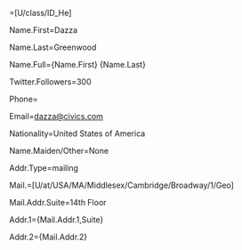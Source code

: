 =[U/class/ID_He]

Name.First=Dazza

Name.Last=Greenwood

Name.Full={Name.First} {Name.Last}

Twitter.Followers=300

Phone=

Email=dazza@civics.com

Nationality=United States of America

Name.Maiden/Other=None

Addr.Type=mailing

Mail.=[U/at/USA/MA/Middlesex/Cambridge/Broadway/1/Geo]

Mail.Addr.Suite=14th Floor

Addr.1={Mail.Addr.1,Suite}

Addr.2={Mail.Addr.2}